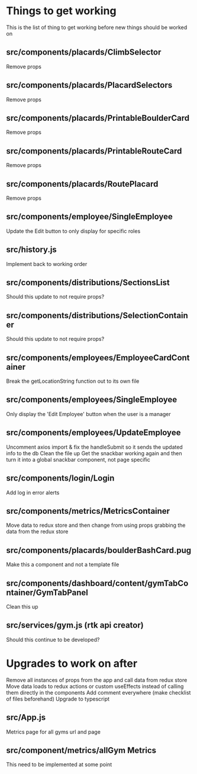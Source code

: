 # Things to get working
This is the list of thing to get working before new things should be worked on

  ## src/components/placards/ClimbSelector
  Remove props

  ## src/components/placards/PlacardSelectors
  Remove props

  ## src/components/placards/PrintableBoulderCard
  Remove props

  ## src/components/placards/PrintableRouteCard
  Remove props

  ## src/components/placards/RoutePlacard
  Remove props

  ## src/components/employee/SingleEmployee
  Update the Edit button to only display for specific roles

  ## src/history.js
  Implement back to working order

  ## src/components/distributions/SectionsList
  Should this update to not require props?

  ## src/components/distributions/SelectionContainer
  Should this update to not require props?

  ## src/components/employees/EmployeeCardContainer
  Break the getLocationString function out to its own file

  ## src/components/employees/SingleEmployee
  Only display the 'Edit Employee' button when the user is a manager

  ## src/components/employees/UpdateEmployee
  Uncomment axios import & fix the handleSubmit so it sends the updated info to the db 
  Clean the file up
  Get the snackbar working again and then turn it into a global snackbar component, not page specific 

  ## src/components/login/Login
  Add log in error alerts

  ## src/components/metrics/MetricsContainer
  Move data to redux store and then change from using props grabbing the data from the redux store

  ## src/components/placards/boulderBashCard.pug
  Make this a component and not a template file

  ## src/components/dashboard/content/gymTabContainer/GymTabPanel
  Clean this up

  ## src/services/gym.js (rtk api creator)
  Should this continue to be developed?


# Upgrades to work on after
Remove all instances of props from the app and call data from redux store
Move data loads to redux actions or custom useEffects instead of calling them directly in the components
Add comment everywhere (make checklist of files beforehand)
Upgrade to typescript

  ## src/App.js
  Metrics page for all gyms url and page

  ## src/component/metrics/allGym Metrics
  This need to be implemented at some point